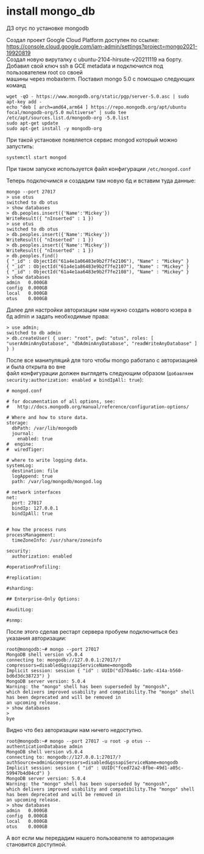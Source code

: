 # install mongo_db
ДЗ отус по установке mongodb     

Создал проект  Google Cloud Platform доступен по ссылке:      
https://console.cloud.google.com/iam-admin/settings?project=mongo2021-19920819       
Создал новую вируталку с ubuntu-2104-hirsute-v20211119	на борту.         
Добавил свой ключ ssh в GCE metadata и подключился под пользователем root со своей        
машины через mobaxterm.
Поставил mongo 5.0 c помощью следующих команд        

```
wget -qO - https://www.mongodb.org/static/pgp/server-5.0.asc | sudo apt-key add -
echo "deb [ arch=amd64,arm64 ] https://repo.mongodb.org/apt/ubuntu focal/mongodb-org/5.0 multiverse" | sudo tee /etc/apt/sources.list.d/mongodb-org -5.0.list
sudo apt-get update
sudo apt-get install -y mongodb-org
```       
При такой установке появляется сервис mongod который можно запустить:      
```
systemctl start mongod
```
При таком запуске используется файл конфигурации `/etc/mongod.conf`    

Теперь подключимся и создадим там новую бд и вставим туда данные:            
```        
mongo --port 27017
> use otus
switched to db otus
> show databases
> db.peoples.insert({'Name':'Mickey'})
WriteResult({ "nInserted" : 1 })
> use otus
switched to db otus
> db.peoples.insert({'Name':'Mickey'})
WriteResult({ "nInserted" : 1 })
> db.peoples.insert({'Name':'Mickey'})
WriteResult({ "nInserted" : 1 })
> db.peoples.find()
{ "_id" : ObjectId("61a4e1a06483e9b2f7fe2106"), "Name" : "Mickey" }
{ "_id" : ObjectId("61a4e1a86483e9b2f7fe2107"), "Name" : "Mickey" }
{ "_id" : ObjectId("61a4e1aa6483e9b2f7fe2108"), "Name" : "Mickey" }
> show databases
admin   0.000GB
config  0.000GB
local   0.000GB
otus    0.000GB
```        
Далее для настройки авторизации нам нужно создать нового юзера в бд admin и задать необходимые права:
```       
> use admin;
switched to db admin
> db.createUser( { user: "root", pwd: "otus", roles: [ "userAdminAnyDatabase", "dbAdminAnyDatabase", "readWriteAnyDatabase" ] } )
```       
После все манипуляций для того чтобы mongo работало с авторизацией и была открыта во вне      
файл конфигурации должен выглядеть следующим образом (`добавляем security:authorization: enabled и bindIpAll: true`):         
```
# mongod.conf

# for documentation of all options, see:
#   http://docs.mongodb.org/manual/reference/configuration-options/

# Where and how to store data.
storage:
  dbPath: /var/lib/mongodb
  journal:
    enabled: true
#  engine:
#  wiredTiger:

# where to write logging data.
systemLog:
  destination: file
  logAppend: true
  path: /var/log/mongodb/mongod.log

# network interfaces
net:
  port: 27017
  bindIp: 127.0.0.1
  bindIpAll: true


# how the process runs
processManagement:
  timeZoneInfo: /usr/share/zoneinfo

security:
  authorization: enabled

#operationProfiling:

#replication:

#sharding:

## Enterprise-Only Options:

#auditLog:

#snmp:
```     

После этого сделав рестарт сервера пробуем подключиться без указания авторизации:       
```
root@mongodb:~# mongo --port 27017
MongoDB shell version v5.0.4
connecting to: mongodb://127.0.0.1:27017/?compressors=disabled&gssapiServiceName=mongodb
Implicit session: session { "id" : UUID("d370a46c-1a9c-414a-b560-bd6d3dc38723") }
MongoDB server version: 5.0.4
Warning: the "mongo" shell has been superseded by "mongosh",
which delivers improved usability and compatibility.The "mongo" shell has been deprecated and will be removed in
an upcoming release.
> show databases
>
bye
```       
Видно что без авторизации нам ничего недоступно.     
```
root@mongodb:~# mongo --port 27017 -u root -p otus --authenticationDatabase admin
MongoDB shell version v5.0.4
connecting to: mongodb://127.0.0.1:27017/?authSource=admin&compressors=disabled&gssapiServiceName=mongodb
Implicit session: session { "id" : UUID("fced72a2-8fbe-49d1-a05c-59947b4d04cd") }
MongoDB server version: 5.0.4
Warning: the "mongo" shell has been superseded by "mongosh",
which delivers improved usability and compatibility.The "mongo" shell has been deprecated and will be removed in
an upcoming release.
> show databases
admin   0.000GB
config  0.000GB
local   0.000GB
otus    0.000GB
```     
А вот если мы передадим нашего пользователя то авторизация становится доступной.



